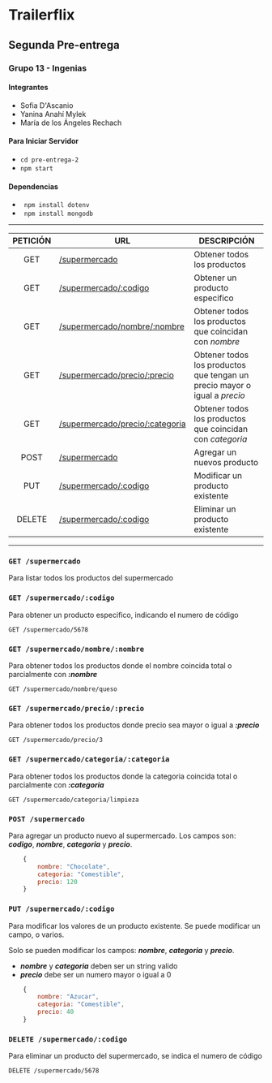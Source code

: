 # Trailerflix
## Segunda Pre-entrega 
### Grupo 13 - Ingenias

#### Integrantes
* Sofia D'Ascanio
* Yanina Anahí Mylek
* María de los Ángeles Rechach

#### Para Iniciar Servidor

* ` cd pre-entrega-2 `
* ` npm start `

#### Dependencias

* ` npm install dotenv` 
* ` npm install mongodb` 


-----

| PETICIÓN | URL | DESCRIPCIÓN |
|:--------:|-----|-------------|
| GET | [/supermercado](/supermercado) | Obtener todos los productos |
| GET | [/supermercado/:codigo](/supermercado) | Obtener un producto especifico |
| GET | [/supermercado/nombre/:nombre](/supermercado) | Obtener todos los productos que coincidan con *nombre*|
| GET | [/supermercado/precio/:precio](/supermercado) | Obtener todos los productos que tengan un precio mayor o igual a *precio*|
| GET | [/supermercado/precio/:categoria](/supermercado) | Obtener todos los productos que coincidan con *categoria*|
| POST | [/supermercado](/supermercado) | Agregar un nuevos producto |
| PUT | [/supermercado/:codigo](/supermercado) | Modificar un producto existente |
| DELETE | [/supermercado/:codigo](/supermercado) | Eliminar un producto existente |


------
### ` GET /supermercado ` 

Para listar todos los productos del supermercado

### ` GET /supermercado/:codigo `

Para obtener un producto especifico, indicando el numero de código
``` 
GET /supermercado/5678
```

### ` GET /supermercado/nombre/:nombre ` 
Para obtener todos los productos donde el nombre coincida total o parcialmente con ***:nombre***
``` 
GET /supermercado/nombre/queso 
```

### ` GET /supermercado/precio/:precio `
Para obtener todos los productos donde precio sea mayor o igual a ***:precio***
``` 
GET /supermercado/precio/3 
``` 

### ` GET /supermercado/categoria/:categoria `
Para obtener todos los productos donde la categoria coincida total o parcialmente con ***:categoria***
``` 
GET /supermercado/categoria/limpieza
```

### ` POST /supermercado `

Para agregar un producto nuevo al supermercado. Los campos son: ***codigo***, ***nombre***, ***categoria*** y ***precio***.
``` javascript
	{
		nombre: "Chocolate",
		categoria: "Comestible",
		precio: 120
	}

```

### ` PUT /supermercado/:codigo `

Para modificar los valores de un producto existente. Se puede modificar un campo, o varios.

Solo se pueden modificar los campos: ***nombre***, ***categoria*** y ***precio***. 
* ***nombre*** y ***categoria*** deben ser un string valido
* ***precio*** debe ser un numero mayor o igual a 0
``` javascript
	{
		nombre: "Azucar",
		categoria: "Comestible",
		precio: 40
	}

```

### ` DELETE /supermercado/:codigo `

Para eliminar un producto del supermercado, se indica el numero de código
``` 
DELETE /supermercado/5678
```